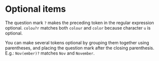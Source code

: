 # Optional items

The question mark `?` makes the preceding token in the regular expression optional. `colou?r` matches both `colour` and `color` because character `u` is optional.

You can make several tokens optional by grouping them together using parentheses, and placing the question mark after the closing parenthesis. E.g.: `Nov(ember)?` matches `Nov` and `November`.
